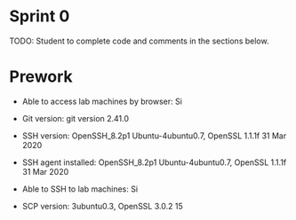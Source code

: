# Sprint 0
TODO: Student to complete code and comments in the sections below.

# Prework
- Able to access lab machines by browser:
Si 

- Git version:
git version 2.41.0

- SSH version:
OpenSSH_8.2p1 Ubuntu-4ubuntu0.7, OpenSSL 1.1.1f  31 Mar 2020
 
- SSH agent installed:
OpenSSH_8.2p1 Ubuntu-4ubuntu0.7, OpenSSL 1.1.1f  31 Mar 2020
  
- Able to SSH to lab machines:
Si
  
- SCP version:
3ubuntu0.3, OpenSSL 3.0.2 15
